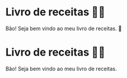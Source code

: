 # Livro de receitas :man_cook:

Bão! Seja bem vindo ao meu livro de receitas. :wave:
# Livro de receitas :man_cook:

Bão! Seja bem vindo ao meu livro de receitas.
